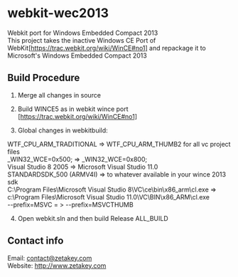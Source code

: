 # webkit-wec2013
Webkit port for Windows Embedded Compact 2013  
This project takes the inactive Windows CE Port of WebKit[https://trac.webkit.org/wiki/WinCE#no1] and repackage it to Microsoft's Windows Embedded Compact 2013  

Build Procedure
---------------
1.  Merge all changes in source 

2.  Build WINCE5 as in webkit wince port
[https://trac.webkit.org/wiki/WinCE#no1]

3.  Global changes in webkitbuild:

  WTF_CPU_ARM_TRADITIONAL => WTF_CPU_ARM_THUMB2 for all vc project files  
  _WIN32_WCE=0x500; => _WIN32_WCE=0x800;  
  Visual Studio 8 2005 =>  Microsoft Visual Studio 11.0   
  STANDARDSDK_500 (ARMV4I) => to whatever available in your wince 2013 sdk  
  C:\Program Files\Microsoft Visual Studio 8\VC\ce\bin\x86_arm\cl.exe  => c:\Program Files\Microsoft Visual Studio 11.0\VC\BIN\x86_ARM\cl.exe  
  --prefix=MSVC  = > --prefix=MSVCTHUMB   


4.  Open webkit.sln and then build Release ALL_BUILD

Contact info
------------
Email: contact@zetakey.com  
Website: http://www.zetakey.com  
